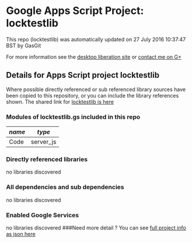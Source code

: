 # Google Apps Script Project: locktestlib
This repo (locktestlib) was automatically updated on 27 July 2016 10:37:47 BST by GasGit

For more information see the [desktop liberation site](http://ramblings.mcpher.com/Home/excelquirks/drivesdk/gettinggithubready "desktop liberation") or [contact me on G+](https://plus.google.com/+BruceMcpherson "Bruce McPherson - GDE")
## Details for Apps Script project locktestlib
Where possible directly referenced or sub referenced library sources have been copied to this repository, or you can include the library references shown. 
The shared link for [locktestlib is here](https://script.google.com/d/1w3vIpHcZcVVFcg6BdhdGG9L5IbIGFjFYnXRrrJpJqsNe2UPjzieTDEJw/edit?usp=sharing "open in the GAS IDE")

### Modules of locktestlib.gs included in this repo
*name*|*type*
--- | --- 
Code| server_js
### Directly referenced libraries
no libraries discovered
### All dependencies and sub dependencies
no libraries discovered
### Enabled Google Services
no libraries discovered
###Need more detail ?
You can see [full project info as json here](info.json)
